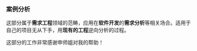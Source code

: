 ### 案例分析

这部分属于**需求工程**领域的范畴，应用在**软件开发**的**需求分析**等相关场合。适用于自己的项目无从下手，用**现有的工程**逆向分析的过程。

这部分的工作非常感谢申师姐对我的帮助！